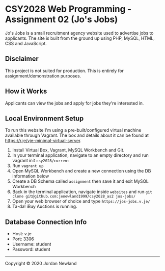 # CSY2028 Web Programming - Assignment 02 (Jo's Jobs)

Jo's Jobs is a small recruitment agency website used to advertise jobs to applicants. The site is built from the ground up using PHP, MySQL, HTML, CSS and JavaScript.

## Disclaimer

This project is not suited for production. This is entirely for assignment/demonstration purposes.

## How it Works

Applicants can view the jobs and apply for jobs they're interested in.

## Local Environment Setup

To run this website I'm using a pre-built/configured virtual machine available through Vagrant. The box and details about it can be found at <https://r.je/vje-minimal-virtual-server>.

1. Install Virtual Box, Vagrant, MySQL Workbench and Git.
2. In your terminal application, navigate to an empty directory and run vagrant init `csy2028/current`
3. Run `vagrant up`
4. Open MySQL Workbench and create a new connection using the DB information below
5. Create a DB Schema called `assignment` then save it and exit MySQL Workbench
6. Back in the terminal application, navigate inside `websites` and run `git clone git@github.com:jenewland1999/csy2028_as2 jos-jobs/`
7. Open your web browser of choice and type `https://jos-jobs.v.je/`
8. Ta-da! iBuy Auctions is running.

## Database Connection Info

- Host: v.je
- Port: 3306
- Username: student
- Password: student

---

Copyright &copy; 2020 Jordan Newland
